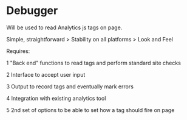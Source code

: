 # Debugger

Will be used to read Analytics js tags on page.

Simple, straightforward > Stability on all platforms > Look and Feel

Requires:

1 "Back end" functions to read tags and perform standard site checks

2 Interface to accept user input

3 Output to record tags and eventually mark errors

4 Integration with existing analytics tool

5 2nd set of options to be able to set how a tag should fire on page

